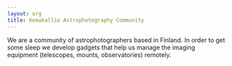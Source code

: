 ```yaml
---
layout: org
title: Komakallio Astrophotography Community
---
```

We are a community of astrophotographers based in Finland. In order to get some sleep we develop gadgets
that help us manage the imaging equipment (telescopes, mounts, observatories) remotely.
